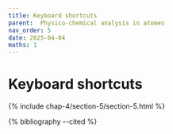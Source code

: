 ```yaml
---
title: Keyboard shortcuts
parent:  Physico-chemical analysis in atomes
nav_order: 5
date: 2025-04-04
maths: 1
---
```


# Keyboard shortcuts

{% include chap-4/section-5/section-5.html %}

{% bibliography --cited %}
